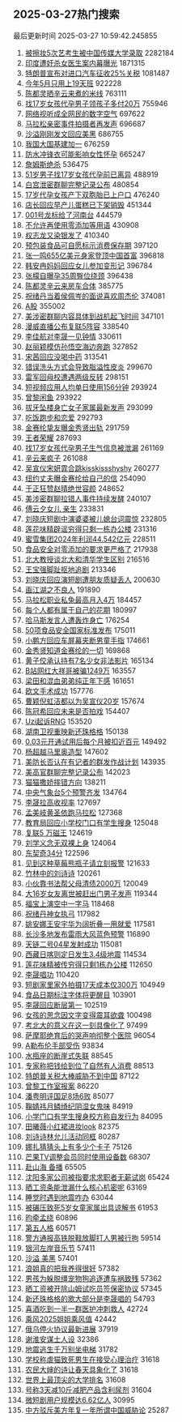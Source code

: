## 2025-03-27热门搜索 
最后更新时间 2025-03-27 10:59:42.245855 
1. [被擦妆5次艺考生被中国传媒大学录取](https://s.weibo.com/weibo?q=%23%E8%A2%AB%E6%93%A6%E5%A6%865%E6%AC%A1%E8%89%BA%E8%80%83%E7%94%9F%E8%A2%AB%E4%B8%AD%E5%9B%BD%E4%BC%A0%E5%AA%92%E5%A4%A7%E5%AD%A6%E5%BD%95%E5%8F%96%23&t=31&band_rank=1&Refer=top) 2282184
1. [印度遭奸杀女医生案内幕曝光](https://s.weibo.com/weibo?q=%23%E5%8D%B0%E5%BA%A6%E9%81%AD%E5%A5%B8%E6%9D%80%E5%A5%B3%E5%8C%BB%E7%94%9F%E6%A1%88%E5%86%85%E5%B9%95%E6%9B%9D%E5%85%89%23&t=31&band_rank=1&Refer=top) 1871315
1. [特朗普宣布对进口汽车征收25%关税](https://s.weibo.com/weibo?q=%23%E7%89%B9%E6%9C%97%E6%99%AE%E5%AE%A3%E5%B8%83%E5%AF%B9%E8%BF%9B%E5%8F%A3%E6%B1%BD%E8%BD%A6%E5%BE%81%E6%94%B625%25%E5%85%B3%E7%A8%8E%23&t=31&band_rank=1&Refer=top) 1081487
1. [今年5月只用上19天班](https://s.weibo.com/weibo?q=%23%E4%BB%8A%E5%B9%B45%E6%9C%88%E5%8F%AA%E7%94%A8%E4%B8%8A19%E5%A4%A9%E7%8F%AD%23&t=31&band_rank=2&Refer=top) 922228
1. [陈都灵晒辛云来煮的米线](https://s.weibo.com/weibo?q=%23%E9%99%88%E9%83%BD%E7%81%B5%E6%99%92%E8%BE%9B%E4%BA%91%E6%9D%A5%E7%85%AE%E7%9A%84%E7%B1%B3%E7%BA%BF%23&t=31&band_rank=2&Refer=top) 763111
1. [找17岁女孩代孕男子领孩子多付20万](https://s.weibo.com/weibo?q=%23%E6%89%BE17%E5%B2%81%E5%A5%B3%E5%AD%A9%E4%BB%A3%E5%AD%95%E7%94%B7%E5%AD%90%E9%A2%86%E5%AD%A9%E5%AD%90%E5%A4%9A%E4%BB%9820%E4%B8%87%23&t=31&band_rank=18&Refer=top) 755946
1. [网络视听成全网民的数字空气](https://s.weibo.com/weibo?q=%23%E7%BD%91%E7%BB%9C%E8%A7%86%E5%90%AC%E6%88%90%E5%85%A8%E7%BD%91%E6%B0%91%E7%9A%84%E6%95%B0%E5%AD%97%E7%A9%BA%E6%B0%94%23&t=31&band_rank=3&Refer=top) 697622
1. [马拉松亲密事件拍摄者再发声](https://s.weibo.com/weibo?q=%23%E9%A9%AC%E6%8B%89%E6%9D%BE%E4%BA%B2%E5%AF%86%E4%BA%8B%E4%BB%B6%E6%8B%8D%E6%91%84%E8%80%85%E5%86%8D%E5%8F%91%E5%A3%B0%23&t=31&band_rank=21&Refer=top) 696687
1. [沙溢刚刚发文回应美黑](https://s.weibo.com/weibo?q=%23%E6%B2%99%E6%BA%A2%E5%88%9A%E5%88%9A%E5%8F%91%E6%96%87%E5%9B%9E%E5%BA%94%E7%BE%8E%E9%BB%91%23&t=31&band_rank=5&Refer=top) 686755
1. [我国大国基建加一](https://s.weibo.com/weibo?q=%23%E6%88%91%E5%9B%BD%E5%A4%A7%E5%9B%BD%E5%9F%BA%E5%BB%BA%E5%8A%A0%E4%B8%80%23&t=31&band_rank=3&Refer=top) 676259
1. [防水冲锋衣可能影响女性怀孕](https://s.weibo.com/weibo?q=%23%E9%98%B2%E6%B0%B4%E5%86%B2%E9%94%8B%E8%A1%A3%E5%8F%AF%E8%83%BD%E5%BD%B1%E5%93%8D%E5%A5%B3%E6%80%A7%E6%80%80%E5%AD%95%23&t=31&band_rank=4&Refer=top) 665247
1. [詹姆斯绝杀](https://s.weibo.com/weibo?q=%E8%A9%B9%E5%A7%86%E6%96%AF%E7%BB%9D%E6%9D%80&t=31&band_rank=7&Refer=top) 536475
1. [51岁男子找17岁女孩代孕前已离异](https://s.weibo.com/weibo?q=%2351%E5%B2%81%E7%94%B7%E5%AD%90%E6%89%BE17%E5%B2%81%E5%A5%B3%E5%AD%A9%E4%BB%A3%E5%AD%95%E5%89%8D%E5%B7%B2%E7%A6%BB%E5%BC%82%23&t=31&band_rank=2&Refer=top) 488919
1. [白宫泄密群聊完整记录公布](https://s.weibo.com/weibo?q=%23%E7%99%BD%E5%AE%AB%E6%B3%84%E5%AF%86%E7%BE%A4%E8%81%8A%E5%AE%8C%E6%95%B4%E8%AE%B0%E5%BD%95%E5%85%AC%E5%B8%83%23&t=31&band_rank=5&Refer=top) 480854
1. [17岁代孕女孩产下双胞胎已上户口](https://s.weibo.com/weibo?q=%2317%E5%B2%81%E4%BB%A3%E5%AD%95%E5%A5%B3%E5%AD%A9%E4%BA%A7%E4%B8%8B%E5%8F%8C%E8%83%9E%E8%83%8E%E5%B7%B2%E4%B8%8A%E6%88%B7%E5%8F%A3%23&t=31&band_rank=6&Refer=top) 476240
1. [店长回应早产儿蛋糕已下架销毁](https://s.weibo.com/weibo?q=%23%E5%BA%97%E9%95%BF%E5%9B%9E%E5%BA%94%E6%97%A9%E4%BA%A7%E5%84%BF%E8%9B%8B%E7%B3%95%E5%B7%B2%E4%B8%8B%E6%9E%B6%E9%94%80%E6%AF%81%23&t=31&band_rank=8&Refer=top) 451344
1. [001号龙标给了河南台](https://s.weibo.com/weibo?q=%23001%E5%8F%B7%E9%BE%99%E6%A0%87%E7%BB%99%E4%BA%86%E6%B2%B3%E5%8D%97%E5%8F%B0%23&t=31&band_rank=6&Refer=top) 444579
1. [不允许再使用零添加等用语](https://s.weibo.com/weibo?q=%23%E4%B8%8D%E5%85%81%E8%AE%B8%E5%86%8D%E4%BD%BF%E7%94%A8%E9%9B%B6%E6%B7%BB%E5%8A%A0%E7%AD%89%E7%94%A8%E8%AF%AD%23&t=31&band_rank=8&Refer=top) 430908
1. [权志龙又染银发了](https://s.weibo.com/weibo?q=%23%E6%9D%83%E5%BF%97%E9%BE%99%E5%8F%88%E6%9F%93%E9%93%B6%E5%8F%91%E4%BA%86%23&t=31&band_rank=9&Refer=top) 410340
1. [预包装食品可自愿标示消费保存期](https://s.weibo.com/weibo?q=%23%E9%A2%84%E5%8C%85%E8%A3%85%E9%A3%9F%E5%93%81%E5%8F%AF%E8%87%AA%E6%84%BF%E6%A0%87%E7%A4%BA%E6%B6%88%E8%B4%B9%E4%BF%9D%E5%AD%98%E6%9C%9F%23&t=31&band_rank=31&Refer=top) 397120
1. [张一鸣655亿美元身家登顶中国首富](https://s.weibo.com/weibo?q=%23%E5%BC%A0%E4%B8%80%E9%B8%A3655%E4%BA%BF%E7%BE%8E%E5%85%83%E8%BA%AB%E5%AE%B6%E7%99%BB%E9%A1%B6%E4%B8%AD%E5%9B%BD%E9%A6%96%E5%AF%8C%23&t=31&band_rank=11&Refer=top) 396818
1. [韩安冉妈妈回应女儿参加变形记](https://s.weibo.com/weibo?q=%23%E9%9F%A9%E5%AE%89%E5%86%89%E5%A6%88%E5%A6%88%E5%9B%9E%E5%BA%94%E5%A5%B3%E5%84%BF%E5%8F%82%E5%8A%A0%E5%8F%98%E5%BD%A2%E8%AE%B0%23&t=31&band_rank=12&Refer=top) 396784
1. [张檬自曝孕35周臀位绕颈](https://s.weibo.com/weibo?q=%23%E5%BC%A0%E6%AA%AC%E8%87%AA%E6%9B%9D%E5%AD%9535%E5%91%A8%E8%87%80%E4%BD%8D%E7%BB%95%E9%A2%88%23&t=31&band_rank=21&Refer=top) 396438
1. [陈都灵辛云来房车合体](https://s.weibo.com/weibo?q=%23%E9%99%88%E9%83%BD%E7%81%B5%E8%BE%9B%E4%BA%91%E6%9D%A5%E6%88%BF%E8%BD%A6%E5%90%88%E4%BD%93%23&t=31&band_rank=7&Refer=top) 385775
1. [祝绪丹当着侯佩岑的面说喜欢周杰伦](https://s.weibo.com/weibo?q=%23%E7%A5%9D%E7%BB%AA%E4%B8%B9%E5%BD%93%E7%9D%80%E4%BE%AF%E4%BD%A9%E5%B2%91%E7%9A%84%E9%9D%A2%E8%AF%B4%E5%96%9C%E6%AC%A2%E5%91%A8%E6%9D%B0%E4%BC%A6%23&t=31&band_rank=7&Refer=top) 374081
1. [A股](https://s.weibo.com/weibo?q=A%E8%82%A1&t=31&band_rank=14&Refer=top) 355002
1. [美涉密群聊内容具体到战机起飞时间](https://s.weibo.com/weibo?q=%23%E7%BE%8E%E6%B6%89%E5%AF%86%E7%BE%A4%E8%81%8A%E5%86%85%E5%AE%B9%E5%85%B7%E4%BD%93%E5%88%B0%E6%88%98%E6%9C%BA%E8%B5%B7%E9%A3%9E%E6%97%B6%E9%97%B4%23&t=31&band_rank=15&Refer=top) 347101
1. [漫威直播公布复联5阵容](https://s.weibo.com/weibo?q=%23%E6%BC%AB%E5%A8%81%E7%9B%B4%E6%92%AD%E5%85%AC%E5%B8%83%E5%A4%8D%E8%81%945%E9%98%B5%E5%AE%B9%23&t=31&band_rank=8&Refer=top) 338540
1. [李佳航对李晟一见钟情](https://s.weibo.com/weibo?q=%23%E6%9D%8E%E4%BD%B3%E8%88%AA%E5%AF%B9%E6%9D%8E%E6%99%9F%E4%B8%80%E8%A7%81%E9%92%9F%E6%83%85%23&t=31&band_rank=17&Refer=top) 330611
1. [赵丽颖模仿孙悟空海边奔跑](https://s.weibo.com/weibo?q=%23%E8%B5%B5%E4%B8%BD%E9%A2%96%E6%A8%A1%E4%BB%BF%E5%AD%99%E6%82%9F%E7%A9%BA%E6%B5%B7%E8%BE%B9%E5%A5%94%E8%B7%91%23&t=31&band_rank=9&Refer=top) 327852
1. [宋茜回应没喝中药](https://s.weibo.com/weibo?q=%23%E5%AE%8B%E8%8C%9C%E5%9B%9E%E5%BA%94%E6%B2%A1%E5%96%9D%E4%B8%AD%E8%8D%AF%23&t=31&band_rank=18&Refer=top) 313541
1. [错误洗头方式会导致脂溢性皮炎](https://s.weibo.com/weibo?q=%23%E9%94%99%E8%AF%AF%E6%B4%97%E5%A4%B4%E6%96%B9%E5%BC%8F%E4%BC%9A%E5%AF%BC%E8%87%B4%E8%84%82%E6%BA%A2%E6%80%A7%E7%9A%AE%E7%82%8E%23&t=31&band_rank=9&Refer=top) 299670
1. [雷军回母校遭遇两级反转](https://s.weibo.com/weibo?q=%23%E9%9B%B7%E5%86%9B%E5%9B%9E%E6%AF%8D%E6%A0%A1%E9%81%AD%E9%81%87%E4%B8%A4%E7%BA%A7%E5%8F%8D%E8%BD%AC%23&t=31&band_rank=16&Refer=top) 298151
1. [短视频应用人均单日使用156分钟](https://s.weibo.com/weibo?q=%23%E7%9F%AD%E8%A7%86%E9%A2%91%E5%BA%94%E7%94%A8%E4%BA%BA%E5%9D%87%E5%8D%95%E6%97%A5%E4%BD%BF%E7%94%A8156%E5%88%86%E9%92%9F%23&t=31&band_rank=10&Refer=top) 293924
1. [曾黎闲鱼](https://s.weibo.com/weibo?q=%E6%9B%BE%E9%BB%8E%E9%97%B2%E9%B1%BC&t=31&band_rank=11&Refer=top) 293922
1. [拔牙坠楼身亡女子家属最新发声](https://s.weibo.com/weibo?q=%23%E6%8B%94%E7%89%99%E5%9D%A0%E6%A5%BC%E8%BA%AB%E4%BA%A1%E5%A5%B3%E5%AD%90%E5%AE%B6%E5%B1%9E%E6%9C%80%E6%96%B0%E5%8F%91%E5%A3%B0%23&t=31&band_rank=12&Refer=top) 293099
1. [吃饭跑步和恋爱](https://s.weibo.com/weibo?q=%E5%90%83%E9%A5%AD%E8%B7%91%E6%AD%A5%E5%92%8C%E6%81%8B%E7%88%B1&t=31&band_rank=20&Refer=top) 292793
1. [金赛纶挚友曝金秀贤出轨](https://s.weibo.com/weibo?q=%23%E9%87%91%E8%B5%9B%E7%BA%B6%E6%8C%9A%E5%8F%8B%E6%9B%9D%E9%87%91%E7%A7%80%E8%B4%A4%E5%87%BA%E8%BD%A8%23&t=31&band_rank=13&Refer=top) 291759
1. [王者荣耀](https://s.weibo.com/weibo?q=%E7%8E%8B%E8%80%85%E8%8D%A3%E8%80%80&t=31&band_rank=22&Refer=top) 287693
1. [找17岁女孩代孕男子生气信息被泄漏](https://s.weibo.com/weibo?q=%23%E6%89%BE17%E5%B2%81%E5%A5%B3%E5%AD%A9%E4%BB%A3%E5%AD%95%E7%94%B7%E5%AD%90%E7%94%9F%E6%B0%94%E4%BF%A1%E6%81%AF%E8%A2%AB%E6%B3%84%E6%BC%8F%23&t=31&band_rank=10&Refer=top) 261169
1. [辛云来疯子](https://s.weibo.com/weibo?q=%23%E8%BE%9B%E4%BA%91%E6%9D%A5%E7%96%AF%E5%AD%90%23&t=31&band_rank=13&Refer=top) 261088
1. [吴宣仪宋妍霏合跳kisskissshyshy](https://s.weibo.com/weibo?q=%E5%90%B4%E5%AE%A3%E4%BB%AA%E5%AE%8B%E5%A6%8D%E9%9C%8F%E5%90%88%E8%B7%B3kisskissshyshy&t=31&band_rank=6&Refer=top) 260277
1. [纽约丈夫曝金赛纶给自己的信](https://s.weibo.com/weibo?q=%23%E7%BA%BD%E7%BA%A6%E4%B8%88%E5%A4%AB%E6%9B%9D%E9%87%91%E8%B5%9B%E7%BA%B6%E7%BB%99%E8%87%AA%E5%B7%B1%E7%9A%84%E4%BF%A1%23&t=31&band_rank=14&Refer=top) 254090
1. [于正狂赞赵晴绝世容颜](https://s.weibo.com/weibo?q=%23%E4%BA%8E%E6%AD%A3%E7%8B%82%E8%B5%9E%E8%B5%B5%E6%99%B4%E7%BB%9D%E4%B8%96%E5%AE%B9%E9%A2%9C%23&t=31&band_rank=14&Refer=top) 248652
1. [美涉密群聊拉错人事件持续发酵](https://s.weibo.com/weibo?q=%23%E7%BE%8E%E6%B6%89%E5%AF%86%E7%BE%A4%E8%81%8A%E6%8B%89%E9%94%99%E4%BA%BA%E4%BA%8B%E4%BB%B6%E6%8C%81%E7%BB%AD%E5%8F%91%E9%85%B5%23&t=31&band_rank=15&Refer=top) 240107
1. [傅云夕女儿 亲生](https://s.weibo.com/weibo?q=%E5%82%85%E4%BA%91%E5%A4%95%E5%A5%B3%E5%84%BF%20%E4%BA%B2%E7%94%9F&t=31&band_rank=15&Refer=top) 233831
1. [刘晓庆短剧中演婆婆被儿媳台词震惊](https://s.weibo.com/weibo?q=%23%E5%88%98%E6%99%93%E5%BA%86%E7%9F%AD%E5%89%A7%E4%B8%AD%E6%BC%94%E5%A9%86%E5%A9%86%E8%A2%AB%E5%84%BF%E5%AA%B3%E5%8F%B0%E8%AF%8D%E9%9C%87%E6%83%8A%23&t=31&band_rank=17&Refer=top) 232805
1. [莲花味精辟谣穷得只剩一栋办公楼](https://s.weibo.com/weibo?q=%23%E8%8E%B2%E8%8A%B1%E5%91%B3%E7%B2%BE%E8%BE%9F%E8%B0%A3%E7%A9%B7%E5%BE%97%E5%8F%AA%E5%89%A9%E4%B8%80%E6%A0%8B%E5%8A%9E%E5%85%AC%E6%A5%BC%23&t=31&band_rank=18&Refer=top) 231316
1. [蜜雪集团2024年利润44.542亿元](https://s.weibo.com/weibo?q=%23%E8%9C%9C%E9%9B%AA%E9%9B%86%E5%9B%A22024%E5%B9%B4%E5%88%A9%E6%B6%A644.542%E4%BA%BF%E5%85%83%23&t=31&band_rank=16&Refer=top) 228511
1. [食品安全对零添加的要求更严格了](https://s.weibo.com/weibo?q=%23%E9%A3%9F%E5%93%81%E5%AE%89%E5%85%A8%E5%AF%B9%E9%9B%B6%E6%B7%BB%E5%8A%A0%E7%9A%84%E8%A6%81%E6%B1%82%E6%9B%B4%E4%B8%A5%E6%A0%BC%E4%BA%86%23&t=31&band_rank=25&Refer=top) 217938
1. [北大教授谈北大和清华学生区别](https://s.weibo.com/weibo?q=%23%E5%8C%97%E5%A4%A7%E6%95%99%E6%8E%88%E8%B0%88%E5%8C%97%E5%A4%A7%E5%92%8C%E6%B8%85%E5%8D%8E%E5%AD%A6%E7%94%9F%E5%8C%BA%E5%88%AB%23&t=31&band_rank=19&Refer=top) 216516
1. [王宝强脚趾抠地追剧](https://s.weibo.com/weibo?q=%E7%8E%8B%E5%AE%9D%E5%BC%BA%E8%84%9A%E8%B6%BE%E6%8A%A0%E5%9C%B0%E8%BF%BD%E5%89%A7&t=31&band_rank=17&Refer=top) 213346
1. [刘晓庆回应演短剧遭朋友质疑丢人](https://s.weibo.com/weibo?q=%23%E5%88%98%E6%99%93%E5%BA%86%E5%9B%9E%E5%BA%94%E6%BC%94%E7%9F%AD%E5%89%A7%E9%81%AD%E6%9C%8B%E5%8F%8B%E8%B4%A8%E7%96%91%E4%B8%A2%E4%BA%BA%23&t=31&band_rank=31&Refer=top) 200630
1. [画江湖之不良人](https://s.weibo.com/weibo?q=%E7%94%BB%E6%B1%9F%E6%B9%96%E4%B9%8B%E4%B8%8D%E8%89%AF%E4%BA%BA&t=31&band_rank=34&Refer=top) 191890
1. [马拉松职业私兔最高月入4万](https://s.weibo.com/weibo?q=%23%E9%A9%AC%E6%8B%89%E6%9D%BE%E8%81%8C%E4%B8%9A%E7%A7%81%E5%85%94%E6%9C%80%E9%AB%98%E6%9C%88%E5%85%A54%E4%B8%87%23&t=31&band_rank=22&Refer=top) 184457
1. [每个人都有属于自己的花期](https://s.weibo.com/weibo?q=%23%E6%AF%8F%E4%B8%AA%E4%BA%BA%E9%83%BD%E6%9C%89%E5%B1%9E%E4%BA%8E%E8%87%AA%E5%B7%B1%E7%9A%84%E8%8A%B1%E6%9C%9F%23&t=31&band_rank=23&Refer=top) 180997
1. [哈马斯发言人遭轰炸身亡](https://s.weibo.com/weibo?q=%23%E5%93%88%E9%A9%AC%E6%96%AF%E5%8F%91%E8%A8%80%E4%BA%BA%E9%81%AD%E8%BD%B0%E7%82%B8%E8%BA%AB%E4%BA%A1%23&t=31&band_rank=24&Refer=top) 176254
1. [50项食品安全国家标准发布](https://s.weibo.com/weibo?q=%2350%E9%A1%B9%E9%A3%9F%E5%93%81%E5%AE%89%E5%85%A8%E5%9B%BD%E5%AE%B6%E6%A0%87%E5%87%86%E5%8F%91%E5%B8%83%23&t=31&band_rank=25&Refer=top) 175011
1. [小鹏方回应车屏幕夹断男童手指](https://s.weibo.com/weibo?q=%23%E5%B0%8F%E9%B9%8F%E6%96%B9%E5%9B%9E%E5%BA%94%E8%BD%A6%E5%B1%8F%E5%B9%95%E5%A4%B9%E6%96%AD%E7%94%B7%E7%AB%A5%E6%89%8B%E6%8C%87%23&t=31&band_rank=27&Refer=top) 174661
1. [金秀贤知道金赛纶的一切](https://s.weibo.com/weibo?q=%23%E9%87%91%E7%A7%80%E8%B4%A4%E7%9F%A5%E9%81%93%E9%87%91%E8%B5%9B%E7%BA%B6%E7%9A%84%E4%B8%80%E5%88%87%23&t=31&band_rank=26&Refer=top) 169868
1. [黄子佼承认持有7名少女非法影片](https://s.weibo.com/weibo?q=%23%E9%BB%84%E5%AD%90%E4%BD%BC%E6%89%BF%E8%AE%A4%E6%8C%81%E6%9C%897%E5%90%8D%E5%B0%91%E5%A5%B3%E9%9D%9E%E6%B3%95%E5%BD%B1%E7%89%87%23&t=31&band_rank=19&Refer=top) 165134
1. [B站网红大祥哥被骗1249万](https://s.weibo.com/weibo?q=%23B%E7%AB%99%E7%BD%91%E7%BA%A2%E5%A4%A7%E7%A5%A5%E5%93%A5%E8%A2%AB%E9%AA%971249%E4%B8%87%23&t=31&band_rank=28&Refer=top) 163557
1. [梁田和混血弟弟纯正年下感](https://s.weibo.com/weibo?q=%E6%A2%81%E7%94%B0%E5%92%8C%E6%B7%B7%E8%A1%80%E5%BC%9F%E5%BC%9F%E7%BA%AF%E6%AD%A3%E5%B9%B4%E4%B8%8B%E6%84%9F&t=31&band_rank=41&Refer=top) 161651
1. [欧文手术成功](https://s.weibo.com/weibo?q=%23%E6%AC%A7%E6%96%87%E6%89%8B%E6%9C%AF%E6%88%90%E5%8A%9F%23&t=31&band_rank=30&Refer=top) 157776
1. [曹颖倪虹洁都以为吴宣仪20岁](https://s.weibo.com/weibo?q=%E6%9B%B9%E9%A2%96%E5%80%AA%E8%99%B9%E6%B4%81%E9%83%BD%E4%BB%A5%E4%B8%BA%E5%90%B4%E5%AE%A3%E4%BB%AA20%E5%B2%81&t=31&band_rank=9&Refer=top) 157674
1. [陈冠希回应未来是否拍戏](https://s.weibo.com/weibo?q=%23%E9%99%88%E5%86%A0%E5%B8%8C%E5%9B%9E%E5%BA%94%E6%9C%AA%E6%9D%A5%E6%98%AF%E5%90%A6%E6%8B%8D%E6%88%8F%23&t=31&band_rank=29&Refer=top) 154407
1. [Uzi起诉RNG](https://s.weibo.com/weibo?q=%23Uzi%E8%B5%B7%E8%AF%89RNG%23&t=31&band_rank=32&Refer=top) 153520
1. [湖南卫视重映新还珠格格](https://s.weibo.com/weibo?q=%E6%B9%96%E5%8D%97%E5%8D%AB%E8%A7%86%E9%87%8D%E6%98%A0%E6%96%B0%E8%BF%98%E7%8F%A0%E6%A0%BC%E6%A0%BC&t=31&band_rank=20&Refer=top) 150138
1. [0.03元开通试用后每个月被扣近百元](https://s.weibo.com/weibo?q=%230.03%E5%85%83%E5%BC%80%E9%80%9A%E8%AF%95%E7%94%A8%E5%90%8E%E6%AF%8F%E4%B8%AA%E6%9C%88%E8%A2%AB%E6%89%A3%E8%BF%91%E7%99%BE%E5%85%83%23&t=31&band_rank=10&Refer=top) 149492
1. [杨超越马里奥造型](https://s.weibo.com/weibo?q=%23%E6%9D%A8%E8%B6%85%E8%B6%8A%E9%A9%AC%E9%87%8C%E5%A5%A5%E9%80%A0%E5%9E%8B%23&t=31&band_rank=33&Refer=top) 147602
1. [美防长否认在有记者的群发作战计划](https://s.weibo.com/weibo?q=%23%E7%BE%8E%E9%98%B2%E9%95%BF%E5%90%A6%E8%AE%A4%E5%9C%A8%E6%9C%89%E8%AE%B0%E8%80%85%E7%9A%84%E7%BE%A4%E5%8F%91%E4%BD%9C%E6%88%98%E8%AE%A1%E5%88%92%23&t=31&band_rank=25&Refer=top) 143935
1. [美高官群聊完整记录公布](https://s.weibo.com/weibo?q=%23%E7%BE%8E%E9%AB%98%E5%AE%98%E7%BE%A4%E8%81%8A%E5%AE%8C%E6%95%B4%E8%AE%B0%E5%BD%95%E5%85%AC%E5%B8%83%23&t=31&band_rank=10&Refer=top) 142023
1. [猫猫撒娇摔错方向](https://s.weibo.com/weibo?q=%E7%8C%AB%E7%8C%AB%E6%92%92%E5%A8%87%E6%91%94%E9%94%99%E6%96%B9%E5%90%91&t=31&band_rank=31&Refer=top) 138211
1. [中央气象台5个预警齐发](https://s.weibo.com/weibo?q=%23%E4%B8%AD%E5%A4%AE%E6%B0%94%E8%B1%A1%E5%8F%B05%E4%B8%AA%E9%A2%84%E8%AD%A6%E9%BD%90%E5%8F%91%23&t=31&band_rank=35&Refer=top) 134764
1. [李晟拉高收视率](https://s.weibo.com/weibo?q=%E6%9D%8E%E6%99%9F%E6%8B%89%E9%AB%98%E6%94%B6%E8%A7%86%E7%8E%87&t=31&band_rank=22&Refer=top) 127697
1. [孟美岐黄圣依跑马拉松](https://s.weibo.com/weibo?q=%23%E5%AD%9F%E7%BE%8E%E5%B2%90%E9%BB%84%E5%9C%A3%E4%BE%9D%E8%B7%91%E9%A9%AC%E6%8B%89%E6%9D%BE%23&t=31&band_rank=33&Refer=top) 127368
1. [教育局回应小学校门口有学生搜身](https://s.weibo.com/weibo?q=%23%E6%95%99%E8%82%B2%E5%B1%80%E5%9B%9E%E5%BA%94%E5%B0%8F%E5%AD%A6%E6%A0%A1%E9%97%A8%E5%8F%A3%E6%9C%89%E5%AD%A6%E7%94%9F%E6%90%9C%E8%BA%AB%23&t=31&band_rank=34&Refer=top) 125048
1. [复联5 万磁王](https://s.weibo.com/weibo?q=%E5%A4%8D%E8%81%945%20%E4%B8%87%E7%A3%81%E7%8E%8B&t=31&band_rank=35&Refer=top) 124619
1. [刘学义念无双裸上身](https://s.weibo.com/weibo?q=%23%E5%88%98%E5%AD%A6%E4%B9%89%E5%BF%B5%E6%97%A0%E5%8F%8C%E8%A3%B8%E4%B8%8A%E8%BA%AB%23&t=31&band_rank=36&Refer=top) 124064
1. [东契奇34分](https://s.weibo.com/weibo?q=%23%E4%B8%9C%E5%A5%91%E5%A5%8734%E5%88%86%23&t=31&band_rank=37&Refer=top) 122596
1. [见到这种草莓熊瓶子请立刻报警](https://s.weibo.com/weibo?q=%23%E8%A7%81%E5%88%B0%E8%BF%99%E7%A7%8D%E8%8D%89%E8%8E%93%E7%86%8A%E7%93%B6%E5%AD%90%E8%AF%B7%E7%AB%8B%E5%88%BB%E6%8A%A5%E8%AD%A6%23&t=31&band_rank=38&Refer=top) 121633
1. [竹林中的刘诗诗](https://s.weibo.com/weibo?q=%23%E7%AB%B9%E6%9E%97%E4%B8%AD%E7%9A%84%E5%88%98%E8%AF%97%E8%AF%97%23&t=31&band_rank=39&Refer=top) 120261
1. [小伙靠书法帮父母清债2000万](https://s.weibo.com/weibo?q=%23%E5%B0%8F%E4%BC%99%E9%9D%A0%E4%B9%A6%E6%B3%95%E5%B8%AE%E7%88%B6%E6%AF%8D%E6%B8%85%E5%80%BA2000%E4%B8%87%23&t=31&band_rank=23&Refer=top) 120049
1. [大16岁女友离世被赶出门男子发声](https://s.weibo.com/weibo?q=%23%E5%A4%A716%E5%B2%81%E5%A5%B3%E5%8F%8B%E7%A6%BB%E4%B8%96%E8%A2%AB%E8%B5%B6%E5%87%BA%E9%97%A8%E7%94%B7%E5%AD%90%E5%8F%91%E5%A3%B0%23&t=31&band_rank=35&Refer=top) 119344
1. [福宝上演空中一字马](https://s.weibo.com/weibo?q=%23%E7%A6%8F%E5%AE%9D%E4%B8%8A%E6%BC%94%E7%A9%BA%E4%B8%AD%E4%B8%80%E5%AD%97%E9%A9%AC%23&t=31&band_rank=40&Refer=top) 118468
1. [祝绪丹神女执弓](https://s.weibo.com/weibo?q=%E7%A5%9D%E7%BB%AA%E4%B8%B9%E7%A5%9E%E5%A5%B3%E6%89%A7%E5%BC%93&t=31&band_rank=24&Refer=top) 117982
1. [姚安娜王安宇华为阔折叠一用就爱](https://s.weibo.com/weibo?q=%23%E5%A7%9A%E5%AE%89%E5%A8%9C%E7%8E%8B%E5%AE%89%E5%AE%87%E5%8D%8E%E4%B8%BA%E9%98%94%E6%8A%98%E5%8F%A0%E4%B8%80%E7%94%A8%E5%B0%B1%E7%88%B1%23&t=31&band_rank=41&Refer=top) 117581
1. [长沙多地发布雷雨大风蓝色预警](https://s.weibo.com/weibo?q=%23%E9%95%BF%E6%B2%99%E5%A4%9A%E5%9C%B0%E5%8F%91%E5%B8%83%E9%9B%B7%E9%9B%A8%E5%A4%A7%E9%A3%8E%E8%93%9D%E8%89%B2%E9%A2%84%E8%AD%A6%23&t=31&band_rank=42&Refer=top) 116890
1. [天链二号04星发射成功](https://s.weibo.com/weibo?q=%23%E5%A4%A9%E9%93%BE%E4%BA%8C%E5%8F%B704%E6%98%9F%E5%8F%91%E5%B0%84%E6%88%90%E5%8A%9F%23&t=31&band_rank=38&Refer=top) 115081
1. [西藏日喀则定日发生3.4级地震](https://s.weibo.com/weibo?q=%23%E8%A5%BF%E8%97%8F%E6%97%A5%E5%96%80%E5%88%99%E5%AE%9A%E6%97%A5%E5%8F%91%E7%94%9F3.4%E7%BA%A7%E5%9C%B0%E9%9C%87%23&t=31&band_rank=26&Refer=top) 114534
1. [莲花味精被传穷得只剩1栋办公楼](https://s.weibo.com/weibo?q=%23%E8%8E%B2%E8%8A%B1%E5%91%B3%E7%B2%BE%E8%A2%AB%E4%BC%A0%E7%A9%B7%E5%BE%97%E5%8F%AA%E5%89%A91%E6%A0%8B%E5%8A%9E%E5%85%AC%E6%A5%BC%23&t=31&band_rank=39&Refer=top) 112650
1. [李晟唱功](https://s.weibo.com/weibo?q=%23%E6%9D%8E%E6%99%9F%E5%94%B1%E5%8A%9F%23&t=31&band_rank=41&Refer=top) 110420
1. [短剧家里家外拍摄17天成本仅300万](https://s.weibo.com/weibo?q=%23%E7%9F%AD%E5%89%A7%E5%AE%B6%E9%87%8C%E5%AE%B6%E5%A4%96%E6%8B%8D%E6%91%8417%E5%A4%A9%E6%88%90%E6%9C%AC%E4%BB%85300%E4%B8%87%23&t=31&band_rank=27&Refer=top) 104949
1. [食品日期标注字体将更醒目](https://s.weibo.com/weibo?q=%23%E9%A3%9F%E5%93%81%E6%97%A5%E6%9C%9F%E6%A0%87%E6%B3%A8%E5%AD%97%E4%BD%93%E5%B0%86%E6%9B%B4%E9%86%92%E7%9B%AE%23&t=31&band_rank=42&Refer=top) 103901
1. [李晟回应断层第一](https://s.weibo.com/weibo?q=%23%E6%9D%8E%E6%99%9F%E5%9B%9E%E5%BA%94%E6%96%AD%E5%B1%82%E7%AC%AC%E4%B8%80%23&t=31&band_rank=28&Refer=top) 102519
1. [女孩的思念因文字变得震耳欲聋](https://s.weibo.com/weibo?q=%23%E5%A5%B3%E5%AD%A9%E7%9A%84%E6%80%9D%E5%BF%B5%E5%9B%A0%E6%96%87%E5%AD%97%E5%8F%98%E5%BE%97%E9%9C%87%E8%80%B3%E6%AC%B2%E8%81%8B%23&t=31&band_rank=50&Refer=top) 100498
1. [考北大的意义在这一刻具像化了](https://s.weibo.com/weibo?q=%E8%80%83%E5%8C%97%E5%A4%A7%E7%9A%84%E6%84%8F%E4%B9%89%E5%9C%A8%E8%BF%99%E4%B8%80%E5%88%BB%E5%85%B7%E5%83%8F%E5%8C%96%E4%BA%86&t=31&band_rank=29&Refer=top) 97499
1. [萨摩耶绝育后的哭声响彻整个医院](https://s.weibo.com/weibo?q=%23%E8%90%A8%E6%91%A9%E8%80%B6%E7%BB%9D%E8%82%B2%E5%90%8E%E7%9A%84%E5%93%AD%E5%A3%B0%E5%93%8D%E5%BD%BB%E6%95%B4%E4%B8%AA%E5%8C%BB%E9%99%A2%23&t=31&band_rank=30&Refer=top) 96054
1. [A勒布伦手部受伤](https://s.weibo.com/weibo?q=%23A%E5%8B%92%E5%B8%83%E4%BC%A6%E6%89%8B%E9%83%A8%E5%8F%97%E4%BC%A4%23&t=31&band_rank=44&Refer=top) 93834
1. [水瓶座的断崖式失联](https://s.weibo.com/weibo?q=%23%E6%B0%B4%E7%93%B6%E5%BA%A7%E7%9A%84%E6%96%AD%E5%B4%96%E5%BC%8F%E5%A4%B1%E8%81%94%23&t=31&band_rank=46&Refer=top) 88545
1. [专家称把钱给到位了自然有人消费](https://s.weibo.com/weibo?q=%23%E4%B8%93%E5%AE%B6%E7%A7%B0%E6%8A%8A%E9%92%B1%E7%BB%99%E5%88%B0%E4%BD%8D%E4%BA%86%E8%87%AA%E7%84%B6%E6%9C%89%E4%BA%BA%E6%B6%88%E8%B4%B9%23&t=31&band_rank=47&Refer=top) 88513
1. [特朗普关税大棒威胁不到中国](https://s.weibo.com/weibo?q=%23%E7%89%B9%E6%9C%97%E6%99%AE%E5%85%B3%E7%A8%8E%E5%A4%A7%E6%A3%92%E5%A8%81%E8%83%81%E4%B8%8D%E5%88%B0%E4%B8%AD%E5%9B%BD%23&t=31&band_rank=48&Refer=top) 87122
1. [曾黎工作室报案](https://s.weibo.com/weibo?q=%23%E6%9B%BE%E9%BB%8E%E5%B7%A5%E4%BD%9C%E5%AE%A4%E6%8A%A5%E6%A1%88%23&t=31&band_rank=32&Refer=top) 86220
1. [潘粤明评国足8场6败](https://s.weibo.com/weibo?q=%23%E6%BD%98%E7%B2%A4%E6%98%8E%E8%AF%84%E5%9B%BD%E8%B6%B38%E5%9C%BA6%E8%B4%A5%23&t=31&band_rank=21&Refer=top) 85077
1. [鞠婧祎月鳞绮纪阴湿女鬼味](https://s.weibo.com/weibo?q=%23%E9%9E%A0%E5%A9%A7%E7%A5%8E%E6%9C%88%E9%B3%9E%E7%BB%AE%E7%BA%AA%E9%98%B4%E6%B9%BF%E5%A5%B3%E9%AC%BC%E5%91%B3%23&t=31&band_rank=49&Refer=top) 84919
1. [小学门口有学生搜身校方称自发行为](https://s.weibo.com/weibo?q=%23%E5%B0%8F%E5%AD%A6%E9%97%A8%E5%8F%A3%E6%9C%89%E5%AD%A6%E7%94%9F%E6%90%9C%E8%BA%AB%E6%A0%A1%E6%96%B9%E7%A7%B0%E8%87%AA%E5%8F%91%E8%A1%8C%E4%B8%BA%23&t=31&band_rank=50&Refer=top) 84095
1. [田曦薇小红裙进妆look](https://s.weibo.com/weibo?q=%23%E7%94%B0%E6%9B%A6%E8%96%87%E5%B0%8F%E7%BA%A2%E8%A3%99%E8%BF%9B%E5%A6%86look%23&t=31&band_rank=33&Refer=top) 82375
1. [刘诗诗林允儿活动同框](https://s.weibo.com/weibo?q=%23%E5%88%98%E8%AF%97%E8%AF%97%E6%9E%97%E5%85%81%E5%84%BF%E6%B4%BB%E5%8A%A8%E5%90%8C%E6%A1%86%23&t=31&band_rank=34&Refer=top) 80287
1. [娜扎猜猜头上有多少个卡子](https://s.weibo.com/weibo?q=%23%E5%A8%9C%E6%89%8E%E7%8C%9C%E7%8C%9C%E5%A4%B4%E4%B8%8A%E6%9C%89%E5%A4%9A%E5%B0%91%E4%B8%AA%E5%8D%A1%E5%AD%90%23&t=31&band_rank=36&Refer=top) 75126
1. [芒果TV调整会员同时使用设备数](https://s.weibo.com/weibo?q=%23%E8%8A%92%E6%9E%9CTV%E8%B0%83%E6%95%B4%E4%BC%9A%E5%91%98%E5%90%8C%E6%97%B6%E4%BD%BF%E7%94%A8%E8%AE%BE%E5%A4%87%E6%95%B0%23&t=31&band_rank=37&Refer=top) 68307
1. [赴山海 备播](https://s.weibo.com/weibo?q=%E8%B5%B4%E5%B1%B1%E6%B5%B7%20%E5%A4%87%E6%92%AD&t=31&band_rank=38&Refer=top) 65505
1. [沈阳多家公司被指要求求职者无薪试岗](https://s.weibo.com/weibo?q=%23%E6%B2%88%E9%98%B3%E5%A4%9A%E5%AE%B6%E5%85%AC%E5%8F%B8%E8%A2%AB%E6%8C%87%E8%A6%81%E6%B1%82%E6%B1%82%E8%81%8C%E8%80%85%E6%97%A0%E8%96%AA%E8%AF%95%E5%B2%97%23&t=31&band_rank=39&Refer=top) 65424
1. [晒工资条能泄漏什么核心机密呢](https://s.weibo.com/weibo?q=%23%E6%99%92%E5%B7%A5%E8%B5%84%E6%9D%A1%E8%83%BD%E6%B3%84%E6%BC%8F%E4%BB%80%E4%B9%88%E6%A0%B8%E5%BF%83%E6%9C%BA%E5%AF%86%E5%91%A2%23&t=31&band_rank=40&Refer=top) 63169
1. [睡觉时遇到地震咋办](https://s.weibo.com/weibo?q=%23%E7%9D%A1%E8%A7%89%E6%97%B6%E9%81%87%E5%88%B0%E5%9C%B0%E9%9C%87%E5%92%8B%E5%8A%9E%23&t=31&band_rank=41&Refer=top) 63044
1. [被碾压致死5岁女童家属出具谅解书](https://s.weibo.com/weibo?q=%23%E8%A2%AB%E7%A2%BE%E5%8E%8B%E8%87%B4%E6%AD%BB5%E5%B2%81%E5%A5%B3%E7%AB%A5%E5%AE%B6%E5%B1%9E%E5%87%BA%E5%85%B7%E8%B0%85%E8%A7%A3%E4%B9%A6%23&t=31&band_rank=48&Refer=top) 61953
1. [昀牵孟绕](https://s.weibo.com/weibo?q=%E6%98%80%E7%89%B5%E5%AD%9F%E7%BB%95&t=31&band_rank=42&Refer=top) 60896
1. [第五人格](https://s.weibo.com/weibo?q=%23%E7%AC%AC%E4%BA%94%E4%BA%BA%E6%A0%BC%23&t=31&band_rank=43&Refer=top) 60571
1. [警方通报高铁脱鞋放脚打人男被行拘](https://s.weibo.com/weibo?q=%23%E8%AD%A6%E6%96%B9%E9%80%9A%E6%8A%A5%E9%AB%98%E9%93%81%E8%84%B1%E9%9E%8B%E6%94%BE%E8%84%9A%E6%89%93%E4%BA%BA%E7%94%B7%E8%A2%AB%E8%A1%8C%E6%8B%98%23&t=31&band_rank=44&Refer=top) 59514
1. [银河左岸音乐节](https://s.weibo.com/weibo?q=%23%E9%93%B6%E6%B2%B3%E5%B7%A6%E5%B2%B8%E9%9F%B3%E4%B9%90%E8%8A%82%23&t=31&band_rank=45&Refer=top) 57411
1. [沙溢 美黑](https://s.weibo.com/weibo?q=%E6%B2%99%E6%BA%A2%20%E7%BE%8E%E9%BB%91&t=31&band_rank=46&Refer=top) 57401
1. [浪姐真的把我养得很好](https://s.weibo.com/weibo?q=%E6%B5%AA%E5%A7%90%E7%9C%9F%E7%9A%84%E6%8A%8A%E6%88%91%E5%85%BB%E5%BE%97%E5%BE%88%E5%A5%BD&t=31&band_rank=47&Refer=top) 57382
1. [男孩为躲脱缰宠物狗追逐遭车祸致残](https://s.weibo.com/weibo?q=%23%E7%94%B7%E5%AD%A9%E4%B8%BA%E8%BA%B2%E8%84%B1%E7%BC%B0%E5%AE%A0%E7%89%A9%E7%8B%97%E8%BF%BD%E9%80%90%E9%81%AD%E8%BD%A6%E7%A5%B8%E8%87%B4%E6%AE%8B%23&t=31&band_rank=49&Refer=top) 57362
1. [晒工资被开除山姆试吃员签保密协议](https://s.weibo.com/weibo?q=%23%E6%99%92%E5%B7%A5%E8%B5%84%E8%A2%AB%E5%BC%80%E9%99%A4%E5%B1%B1%E5%A7%86%E8%AF%95%E5%90%83%E5%91%98%E7%AD%BE%E4%BF%9D%E5%AF%86%E5%8D%8F%E8%AE%AE%23&t=31&band_rank=50&Refer=top) 57345
1. [新还珠格格的歌大部分是李晟唱的](https://s.weibo.com/weibo?q=%23%E6%96%B0%E8%BF%98%E7%8F%A0%E6%A0%BC%E6%A0%BC%E7%9A%84%E6%AD%8C%E5%A4%A7%E9%83%A8%E5%88%86%E6%98%AF%E6%9D%8E%E6%99%9F%E5%94%B1%E7%9A%84%23&t=31&band_rank=47&Refer=top) 54793
1. [喜酒吃到一半一群医护冲刺救人](https://s.weibo.com/weibo?q=%23%E5%96%9C%E9%85%92%E5%90%83%E5%88%B0%E4%B8%80%E5%8D%8A%E4%B8%80%E7%BE%A4%E5%8C%BB%E6%8A%A4%E5%86%B2%E5%88%BA%E6%95%91%E4%BA%BA%23&t=31&band_rank=18&Refer=top) 42724
1. [乘风2025姐姐乘风值](https://s.weibo.com/weibo?q=%23%E4%B9%98%E9%A3%8E2025%E5%A7%90%E5%A7%90%E4%B9%98%E9%A3%8E%E5%80%BC%23&t=31&band_rank=40&Refer=top) 42442
1. [俄乌停火协议最新进展](https://s.weibo.com/weibo?q=%23%E4%BF%84%E4%B9%8C%E5%81%9C%E7%81%AB%E5%8D%8F%E8%AE%AE%E6%9C%80%E6%96%B0%E8%BF%9B%E5%B1%95%23&t=31&band_rank=40&Refer=top) 37919
1. [谢淮安谋士人设](https://s.weibo.com/weibo?q=%E8%B0%A2%E6%B7%AE%E5%AE%89%E8%B0%8B%E5%A3%AB%E4%BA%BA%E8%AE%BE&t=31&band_rank=34&Refer=top) 32386
1. [地震逃生千万别坐电梯](https://s.weibo.com/weibo?q=%23%E5%9C%B0%E9%9C%87%E9%80%83%E7%94%9F%E5%8D%83%E4%B8%87%E5%88%AB%E5%9D%90%E7%94%B5%E6%A2%AF%23&t=31&band_rank=45&Refer=top) 31782
1. [学校称虐猫致死男生在接受心理治疗](https://s.weibo.com/weibo?q=%23%E5%AD%A6%E6%A0%A1%E7%A7%B0%E8%99%90%E7%8C%AB%E8%87%B4%E6%AD%BB%E7%94%B7%E7%94%9F%E5%9C%A8%E6%8E%A5%E5%8F%97%E5%BF%83%E7%90%86%E6%B2%BB%E7%96%97%23&t=31&band_rank=27&Refer=top) 31618
1. [农民大婶的诗让春天具象化了](https://s.weibo.com/weibo?q=%23%E5%86%9C%E6%B0%91%E5%A4%A7%E5%A9%B6%E7%9A%84%E8%AF%97%E8%AE%A9%E6%98%A5%E5%A4%A9%E5%85%B7%E8%B1%A1%E5%8C%96%E4%BA%86%23&t=31&band_rank=50&Refer=top) 31618
1. [世界上最顶尖的大学排名](https://s.weibo.com/weibo?q=%E4%B8%96%E7%95%8C%E4%B8%8A%E6%9C%80%E9%A1%B6%E5%B0%96%E7%9A%84%E5%A4%A7%E5%AD%A6%E6%8E%92%E5%90%8D&t=31&band_rank=28&Refer=top) 31608
1. [号称3天减10斤减肥产品含利尿剂](https://s.weibo.com/weibo?q=%23%E5%8F%B7%E7%A7%B03%E5%A4%A9%E5%87%8F10%E6%96%A4%E5%87%8F%E8%82%A5%E4%BA%A7%E5%93%81%E5%90%AB%E5%88%A9%E5%B0%BF%E5%89%82%23&t=31&band_rank=46&Refer=top) 31604
1. [微短剧用户规模达6.62亿人](https://s.weibo.com/weibo?q=%23%E5%BE%AE%E7%9F%AD%E5%89%A7%E7%94%A8%E6%88%B7%E8%A7%84%E6%A8%A1%E8%BE%BE6.62%E4%BA%BF%E4%BA%BA%23&t=31&band_rank=10&Refer=top) 30995
1. [中方驳斥美方年复一年所谓中国威胁论](https://s.weibo.com/weibo?q=%23%E4%B8%AD%E6%96%B9%E9%A9%B3%E6%96%A5%E7%BE%8E%E6%96%B9%E5%B9%B4%E5%A4%8D%E4%B8%80%E5%B9%B4%E6%89%80%E8%B0%93%E4%B8%AD%E5%9B%BD%E5%A8%81%E8%83%81%E8%AE%BA%23&t=31&band_rank=33&Refer=top) 25287
